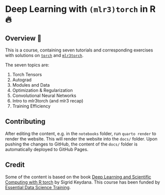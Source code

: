 # Deep Learning with `(mlr3)torch` in R :fire:

## Overview :book:

This is a course, containing seven tutorials and corresponding exercises with solutions on [`torch`](https://torch.mlverse.org/) and [`mlr3torch`](https://mlr3torch.mlr-org.com/).

The seven topics are:

1. Torch Tensors
2. Autograd
3. Modules and Data
4. Optimization & Regularization
5. Convolutional Neural Networks
6. Intro to mlr3torch (and mlr3 recap)
7. Training Efficiency

## Contributing

After editing the content, e.g. in the `notebooks` folder, run `quarto render` to render the website.
This will render the website into the `docs/` folder.
Upon pushing the changes to GitHub, the content of the `docs/` folder is automatically deployed to GitHub Pages.

## Credit

Some of the content is based on the book [Deep Learning and Scientific Computing with R torch](https://skeydan.github.io/Deep-Learning-and-Scientific-Computing-with-R-torch/) by Sigrid Keydana.
This course has been funded by [Essential Data Science Training](https://www.essentialds.de/).
